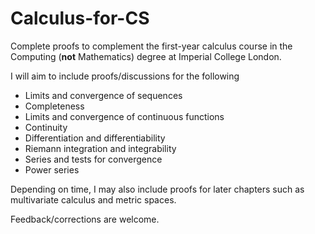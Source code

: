 # Calculus-for-CS

Complete proofs to complement the first-year calculus course in the Computing (**not** Mathematics) degree at Imperial College London.

I will aim to include proofs/discussions for the following
- Limits and convergence of sequences
- Completeness
- Limits and convergence of continuous functions
- Continuity
- Differentiation and differentiability
- Riemann integration and integrability
- Series and tests for convergence
- Power series

Depending on time, I may also include proofs for later chapters such as multivariate calculus and metric spaces.

Feedback/corrections are welcome.
